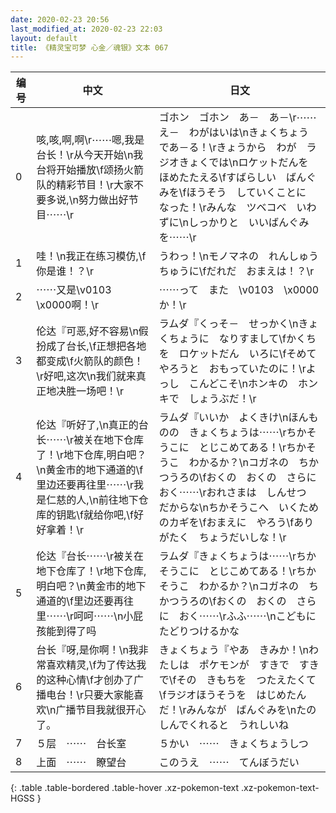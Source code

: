 ```yaml
---
date: 2020-02-23 20:56
last_modified_at: 2020-02-23 22:03
layout: default
title: 《精灵宝可梦 心金／魂银》文本 067
---
```

| 编号 | 中文 | 日文 |
| ---- | ---- | ---- |
| 0 | 咳,咳,啊,啊\r⋯⋯嗯,我是台长！\r从今天开始\n我台将开始播放\f颂扬火箭队的精彩节目！\r大家不要多说,\n努力做出好节目⋯⋯\r | ゴホン　ゴホン　あ－　あ－\r⋯⋯え－　わがはいは\nきょくちょう　であ－る！\rきょうから　わが　ラジオきょくでは\nロケットだんを　ほめたたえる\fすばらしい　ばんぐみを\fほうそう　していくことに　なった！\rみんな　ツベコベ　いわずに\nしっかりと　いいばんぐみを⋯⋯\r |
| 1 | 哇！\n我正在练习模仿,\f你是谁！？\r | うわっ！\nモノマネの　れんしゅうちゅうに\fだれだ　おまえは！？\r |
| 2 | ⋯⋯又是\v0103　\x0000啊！\r | ⋯⋯って　また　\v0103　\x0000　か！\r |
| 3 | 伦达『可恶,好不容易\n假扮成了台长,\f正想把各地都变成\f火箭队的颜色！\r好吧,这次\n我们就来真正地决胜一场吧！\r | ラムダ『くっそ－　せっかく\nきょくちょうに　なりすまして\fかくちを　ロケットだん　いろに\fそめてやろうと　おもっていたのに！\rよっし　こんどこそ\nホンキの　ホンキで　しょうぶだ！\r |
| 4 | 伦达『听好了,\n真正的台长⋯⋯\r被关在地下仓库了！\r地下仓库,明白吧？\n黄金市的地下通道的\f里边还要再往里⋯⋯\r我是仁慈的人,\n前往地下仓库的钥匙\f就给你吧,\f好好拿着！\r | ラムダ『いいか　よくきけ\nほんものの　きょくちょうは⋯⋯\rちかそうこに　とじこめてある！\rちかそうこ　わかるか？\nコガネの　ちかつうろの\fおくの　おくの　さらに　おく⋯⋯\rおれさまは　しんせつ　だからな\nちかそうこへ　いくためのカギを\fおまえに　やろう\fありがたく　ちょうだいしな！\r |
| 5 | 伦达『台长⋯⋯\r被关在地下仓库了！\r地下仓库,明白吧？\n黄金市的地下通道的\f里边还要再往里⋯⋯\r呵呵⋯⋯\n小屁孩能到得了吗 | ラムダ『きょくちょうは⋯⋯\rちかそうこに　とじこめてある！\rちかそうこ　わかるか？\nコガネの　ちかつうろの\fおくの　おくの　さらに　おく⋯⋯\rふふ⋯⋯\nこどもに　たどりつけるかな |
| 6 | 台长『呀,是你啊！\n我非常喜欢精灵,\f为了传达我的这种心情\f才创办了广播电台！\r只要大家能喜欢\n广播节目我就很开心了。 | きょくちょう『やあ　きみか！\nわたしは　ポケモンが　すきで　すきで\fその　きもちを　つたえたくて\fラジオほうそうを　はじめたんだ！\rみんなが　ばんぐみを\nたのしんでくれると　うれしいね |
| 7 | ５层　⋯⋯　台长室 | ５かい　⋯⋯　きょくちょうしつ |
| 8 | 上面　⋯⋯　瞭望台 | このうえ　⋯⋯　てんぼうだい |
{: .table .table-bordered .table-hover .xz-pokemon-text .xz-pokemon-text-HGSS }